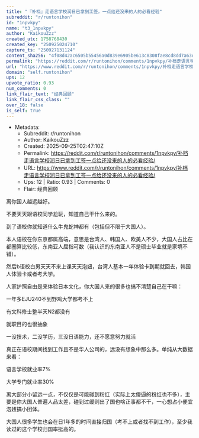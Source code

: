 ```yaml
---
title: "『补档』走语言学校润日已拿到工签，一点给还没来的人的必看经验"
subreddit: "r/runtonihon"
id: "1npvkpy"
name: "t3_1npvkpy"
author: "KaikouZzz"
created_utc: 1758768430
created_key: "250925024710"
capture_ts: "250927131124"
content_sha256: "4f08d42ac6505b55456a0d839e6905be613c8308fae8cd8dd7a63d6fa06f0bb9"
permalink: "https://reddit.com/r/runtonihon/comments/1npvkpy/补档走语言学校润日已拿到工签一点给还没来的人的必看经验/"
url: "https://www.reddit.com/r/runtonihon/comments/1npvkpy/补档走语言学校润日已拿到工签一点给还没来的人的必看经验/"
domain: "self.runtonihon"
ups: 12
upvote_ratio: 0.93
num_comments: 0
link_flair_text: "经典回顾"
link_flair_css_class: ""
over_18: false
is_self: true
---
```


- Metadata:
  - Subreddit: r/runtonihon
  - Author: KaikouZzz
  - Created: 2025-09-25T02:47:10Z
  - Permalink: https://reddit.com/r/runtonihon/comments/1npvkpy/补档走语言学校润日已拿到工签一点给还没来的人的必看经验/
  - URL: https://www.reddit.com/r/runtonihon/comments/1npvkpy/补档走语言学校润日已拿到工签一点给还没来的人的必看经验/
  - Ups: 12 | Ratio: 0.93 | Comments: 0
  - Flair: 经典回顾

离你国人越远越好。

不要天天跟语校同学尬玩，知道自己干什么来的。

到了语校你就知道什么牛鬼蛇神都有（包括但不限于大国人）。

本人语校在你东京都属高端，意思是台湾人、韩国人、欧美人不少，大国人占比在都圈算比较低，东南亚人屈指可数（我认识的东南亚人不是硕士毕业就是家境不错）。

然后b语校白男天天不来上课天天泡妞，台湾人基本一年体验卡到期就回去，韩国人体验卡或者考大学。

人家护照自由是来体验日本文化，你大国人来的很多也搞不清楚自己在干嘛：

一年多EJU240不到野鸡大学都考不上

有文科修士整半天N2都没有

就职目的也很抽象

一没技术，二没学历，三没日语能力，还不愿意努力就活

真正在语校期间找到工作且不是华人公司的，远没有想象中那么多。单纯从大数据来看：

语言学校就业率7%

大学专门就业率30%

离大部分小留远一点，不仅仅是可能碰到粉红（实际上太傻逼的粉红也不多），主要是你大国人普遍人品太差，碰到过缓则出了国也啥正事都不干，一心想占小便宜泡妞搞小团体。

大国人很多学生也会在日1年多的时间直接归国（考不上或者找不到工作），至少我读过的这个学校归国率挺高的。
